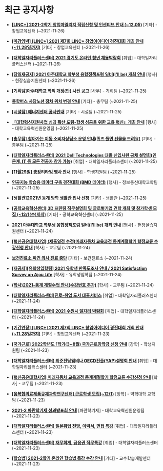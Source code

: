 # 최근 공지사항

* **[[LINC+] 2021-2학기 창업마일리지 적립신청 및 인센티브 안내 (~12.05)](http://ajou.ac.kr/kr/ajou/notice.do?mode=view&amp;articleNo=115440&amp;article.offset=0&amp;articleLimit=30)**
 [기타] - 창업교육센터 (~2021-11-26)

* **[[마감임박] [LINC+] 2021 제7회 LINC+ 창업아이디어 경진대회 개최 안내(~11.28일까지)](http://ajou.ac.kr/kr/ajou/notice.do?mode=view&amp;articleNo=115439&amp;article.offset=0&amp;articleLimit=30)**
 [기타] - 창업교육센터 (~2021-11-26)

* **[[대학일자리플러스센터] 2021 경기도 온라인 청년 채용박람회](http://ajou.ac.kr/kr/ajou/notice.do?mode=view&amp;articleNo=115434&amp;article.offset=0&amp;articleLimit=30)**
 [취업] - 대학일자리플러스센터 (~2021-11-26)

* **[[당일재공지] 2021 아주대학교 학부생 융합정책포럼 일비(I&#x27;ll be) 개최 안내](http://ajou.ac.kr/kr/ajou/notice.do?mode=view&amp;articleNo=115432&amp;article.offset=0&amp;articleLimit=30)**
 [행사] - 현장실습지원센터 (~2021-11-26)

* **[[기획팀]아주대학교 학칙 개정(안) 사전 공고](http://ajou.ac.kr/kr/ajou/notice.do?mode=view&amp;articleNo=115421&amp;article.offset=0&amp;articleLimit=30)**
 [사무] - 기획팀 (~2021-11-25)

* **[통학버스 사당노선 정차 위치 변경 안내](http://ajou.ac.kr/kr/ajou/notice.do?mode=view&amp;articleNo=115415&amp;article.offset=0&amp;articleLimit=30)**
 [기타] - 총무팀 (~2021-11-25)

* **[[시설팀] 에너지센터 공사안내](http://ajou.ac.kr/kr/ajou/notice.do?mode=view&amp;articleNo=115413&amp;article.offset=0&amp;articleLimit=30)**
 [기타] - 시설팀 (~2021-11-25)

* **[「대학혁신지원사업 성과 확산 포럼-학생 성공을 위한 교육 혁신」개최 안내](http://ajou.ac.kr/kr/ajou/notice.do?mode=view&amp;articleNo=115409&amp;article.offset=0&amp;articleLimit=30)**
 [행사] - 대학교육혁신원운영팀 (~2021-11-25)

* **[[총무팀] 찾아가는 이동 소비자상담소 운영 안내(퀴즈 풀면 선물을 드려요)](http://ajou.ac.kr/kr/ajou/notice.do?mode=view&amp;articleNo=115407&amp;article.offset=0&amp;articleLimit=30)**
 [기타] - 총무팀 (~2021-11-25)

* **[[대학일자리플러스센터] 2021 Dell Technologies 대졸 신입사원 공채 설명회(인문계, IT 등 모든 전공자 참가 가능)](http://ajou.ac.kr/kr/ajou/notice.do?mode=view&amp;articleNo=115405&amp;article.offset=0&amp;articleLimit=30)**
 [취업] - 대학일자리플러스센터 (~2021-11-25)

* **[[11월29일] 총장티타임 행사 안내](http://ajou.ac.kr/kr/ajou/notice.do?mode=view&amp;articleNo=115403&amp;article.offset=0&amp;articleLimit=30)**
 [행사] - 학생지원팀 (~2021-11-25)

* **[인공지능 학습용 데이터 구축 경진대회 (BMD 데이터)](http://ajou.ac.kr/kr/ajou/notice.do?mode=view&amp;articleNo=115402&amp;article.offset=0&amp;articleLimit=30)**
 [행사] - 정보통신대학교학팀 (~2021-11-25)

* **[[생활관]2021년 동계 방학 생활관 입사 신청](http://ajou.ac.kr/kr/ajou/notice.do?mode=view&amp;articleNo=115398&amp;article.offset=0&amp;articleLimit=30)**
 [기타] - 생활관 (~2021-11-25)

* **[[공학교육혁신센터] 3D 프린팅 직무설명회 및 글로벌기업 견학 개최 및 참가학생 모집 (~12/1(수)까지)](http://ajou.ac.kr/kr/ajou/notice.do?mode=view&amp;articleNo=115397&amp;article.offset=0&amp;articleLimit=30)**
 [기타] - 공학교육혁신센터 (~2021-11-25)

* **[2021 아주대학교 학부생 융합정책포럼 일비(I&#x27;ll be) 개최 안내](http://ajou.ac.kr/kr/ajou/notice.do?mode=view&amp;articleNo=115383&amp;article.offset=0&amp;articleLimit=30)**
 [행사] - 현장실습지원센터 (~2021-11-24)

* **[[혁신공유대학사업] (제출일정 수정)미래자동차 교육과정 동계계절학기 학점교류 수강신청 안내](http://ajou.ac.kr/kr/ajou/notice.do?mode=view&amp;articleNo=115379&amp;article.offset=0&amp;articleLimit=30)**
 [학사] - 교무팀 (~2021-11-24)

* **[보건진료소 파견 의사 진료 중단](http://ajou.ac.kr/kr/ajou/notice.do?mode=view&amp;articleNo=115376&amp;article.offset=0&amp;articleLimit=30)**
 [기타] - 보건진료소 (~2021-11-24)

* **[[재공지][유학생입학팀] 2021 유학생 만족도조사 안내 / 2021 Satisfaction Survey on Ajou Life](http://ajou.ac.kr/kr/ajou/notice.do?mode=view&amp;articleNo=115365&amp;article.offset=0&amp;articleLimit=30)**
 [학사] - 유학생입학팀 (~2021-11-24)

* **[(학사)2021-동계 계절수업 안내(수강번호 추가)](http://ajou.ac.kr/kr/ajou/notice.do?mode=view&amp;articleNo=115361&amp;article.offset=0&amp;articleLimit=30)**
 [학사] - 교무팀 (~2021-11-24)

* **[[대학일자리플러스센터]진로-취업 도서 대출서비스](http://ajou.ac.kr/kr/ajou/notice.do?mode=view&amp;articleNo=115356&amp;article.offset=0&amp;articleLimit=30)**
 [취업] - 대학일자리플러스센터 (~2021-11-24)

* **[[대학일자리플러스센터] 2021 수원시 일자리 박람회](http://ajou.ac.kr/kr/ajou/notice.do?mode=view&amp;articleNo=115352&amp;article.offset=0&amp;articleLimit=30)**
 [취업] - 대학일자리플러스센터 (~2021-11-24)

* **[[기간연장] [LINC+] 2021 제7회 LINC+ 창업아이디어 경진대회 개최 안내(~11.28일까지)](http://ajou.ac.kr/kr/ajou/notice.do?mode=view&amp;articleNo=115345&amp;article.offset=0&amp;articleLimit=30)**
 [기타] - 창업교육센터 (~2021-11-23)

* **[[국가근로] 2022학년도 1학기(3~8월) 국가근로장학금 신청 안내](http://ajou.ac.kr/kr/ajou/notice.do?mode=view&amp;articleNo=115340&amp;article.offset=0&amp;articleLimit=30)**
 [장학] - 학생지원팀 (~2021-11-23)

* **[[대학일자리플러스센터] 취준진담웨비나 OECD진출(YAP)설명회 안내](http://ajou.ac.kr/kr/ajou/notice.do?mode=view&amp;articleNo=115336&amp;article.offset=0&amp;articleLimit=30)**
 [취업] - 대학일자리플러스센터 (~2021-11-23)

* **[[혁신공유대학사업] 미래자동차 교육과정 동계계절학기 학점교류 수강신청 안내](http://ajou.ac.kr/kr/ajou/notice.do?mode=view&amp;articleNo=115335&amp;article.offset=0&amp;articleLimit=30)**
 [학사] - 교무팀 (~2021-11-23)

* **[[융복합의료제품규제과학연구센터] 근로학생 모집(~12/1)](http://ajou.ac.kr/kr/ajou/notice.do?mode=view&amp;articleNo=115333&amp;article.offset=0&amp;articleLimit=30)**
 [장학] - 약학대학 교학팀 (~2021-11-23)

* **[2021-2 파란학기제 성과발표회 안내](http://ajou.ac.kr/kr/ajou/notice.do?mode=view&amp;articleNo=115330&amp;article.offset=0&amp;articleLimit=30)**
 [파란학기제] - 대학교육혁신원운영팀 (~2021-11-23)

* **[[대학일자리플러스센터] 일본취업 전망, 이력서, 면접 특강](http://ajou.ac.kr/kr/ajou/notice.do?mode=view&amp;articleNo=115320&amp;article.offset=0&amp;articleLimit=30)**
 [취업] - 대학일자리플러스센터 (~2021-11-23)

* **[[대학일자리플러스센터] 재무회계, 금융권 직무특강](http://ajou.ac.kr/kr/ajou/notice.do?mode=view&amp;articleNo=115319&amp;article.offset=0&amp;articleLimit=30)**
 [취업] - 대학일자리플러스센터 (~2021-11-23)

* **[[학습법] 2021-2학기 온라인 학습법 특강 수강 안내](http://ajou.ac.kr/kr/ajou/notice.do?mode=view&amp;articleNo=115315&amp;article.offset=0&amp;articleLimit=30)**
 [기타] - 교수학습개발센터 (~2021-11-23)

